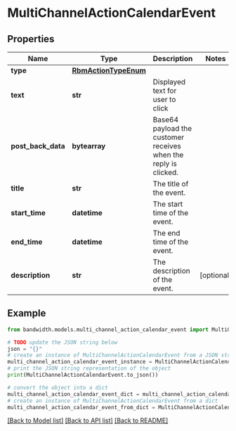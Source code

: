 # MultiChannelActionCalendarEvent


## Properties

Name | Type | Description | Notes
------------ | ------------- | ------------- | -------------
**type** | [**RbmActionTypeEnum**](RbmActionTypeEnum.md) |  | 
**text** | **str** | Displayed text for user to click | 
**post_back_data** | **bytearray** | Base64 payload the customer receives when the reply is clicked. | 
**title** | **str** | The title of the event. | 
**start_time** | **datetime** | The start time of the event. | 
**end_time** | **datetime** | The end time of the event. | 
**description** | **str** | The description of the event. | [optional] 

## Example

```python
from bandwidth.models.multi_channel_action_calendar_event import MultiChannelActionCalendarEvent

# TODO update the JSON string below
json = "{}"
# create an instance of MultiChannelActionCalendarEvent from a JSON string
multi_channel_action_calendar_event_instance = MultiChannelActionCalendarEvent.from_json(json)
# print the JSON string representation of the object
print(MultiChannelActionCalendarEvent.to_json())

# convert the object into a dict
multi_channel_action_calendar_event_dict = multi_channel_action_calendar_event_instance.to_dict()
# create an instance of MultiChannelActionCalendarEvent from a dict
multi_channel_action_calendar_event_from_dict = MultiChannelActionCalendarEvent.from_dict(multi_channel_action_calendar_event_dict)
```
[[Back to Model list]](../README.md#documentation-for-models) [[Back to API list]](../README.md#documentation-for-api-endpoints) [[Back to README]](../README.md)


